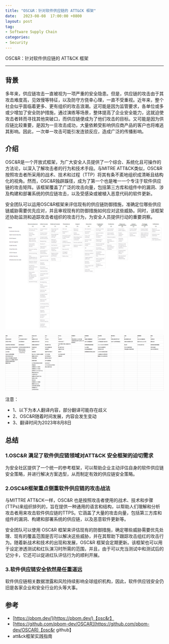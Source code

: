 ```yaml
---
title: "OSC&R：针对软件供应链的 ATT&CK 框架"
date:   2023-08-08  17:00:00 +0800
layout: post
tag:
- Software Supply Chain
categories:
- Security
---
```


OSC&R：针对软件供应链的 ATT&CK 框架

------

## 背景
多年来，供应链攻击一直被视为一项严重的安全隐患。但是，供应链的攻击由于其攻击难度高，见效慢等特征，以及防守方侥幸心理，一直不受重视。近年来，整个社会似乎面临着更多、更有组织的攻击浪潮。这可能是因为监管要求，各单位或多或少增加了安全防护措施，通过演练等场景，整体提高了企业安全能力，这就迫使攻击者转而寻找其他突破口，而供应链便成为了他们攻击的目标。又可能是因为供应链比较重要，是因为一旦攻击成功，大量依赖受影响供应商产品的客户也将难逃其影响。因此，一次单一攻击可能引发连锁反应，造成广泛的传播影响。

## 介绍
OSC&R是一个开放式框架，为广大安全人员提供了一个综合、系统化且可操作的方法论，以深入了解攻击者的行为和技术手段。与MITRE ATT&CK类似，OSC&R按照攻击者所采用的战术、技术和过程（TTP）将其有条不紊地组织成清晰且结构化的视角。然而，OSC&R独辟蹊径，成为了第一个也是唯一一个专注于软件供应链的攻击矩阵。该框架覆盖了广泛的攻击向量，包括第三方库和组件中的漏洞、涉及构建和部署系统的供应链攻击，以及受感染或被植入恶意代码的软件更新。

安全团队可以运用OSC&R框架来评估现有的供应链防御措施，准确定位哪些供应链威胁需要优先应对，并且审视现有的防御措施如何应对这些威胁。同时，该框架还协助监测和追踪攻击者组织的攻击行为，为安全人员提供行动的重要洞察。
![Open Software Supply ChainAttack Reference (OSC&R)](/img/20230808-01.png)

![OSC&R 中文](/img/20230808-02.png)

注意：
* 1、以下为本人翻译内容，部分翻译可能存在歧义   
* 2、OSC&R随着时间发展，内容会发生变动  
* 3、翻译时间为2023年8月8日

## 总结
### 1.OSC&R 满足了软件供应链领域对ATT&CK 安全框架的迫切需求

为安全社区提供了一个统一的参考框架，可以帮助企业主动评估自身的软件供应链安全策略，并进行解决方案选型，从而制定有效的供应链安全策略。

### 2.OSC&R框架重点侧重软件供应链的攻击战法
与MITTRE ATT&CK一样，OSC&R 也是按照攻击者使用的战术、技术和步骤(TTPs)来组织排列的，旨在提供一种通用的语言和结构，以帮助人们理解和分析攻击者用来攻击软件供应链的TTPS。它涵盖了大量的攻击向量，包括第三方库和组件的漏洞、构建和部署系统的供应链，以及恶意软件更新等。

安全团队可以使用 OSC&R 框架来评估现有的防御措施，确定哪些威胁需要优先处理、现有的覆盖范围是否可以解决这些威胁，并在其帮助下跟踪攻击组红的攻击行为。随着新战术和技术的出现和发展，OSC&R 框架会定期更新。该框架也可以用于设定渗透测试和红队演习时所需的范围，并且，由于可以充当测试中和测试后的记分卡，它还可以促进红队评估行为的顺利开展。

### 3.软件供应链安全依然是任重道远

软件供应链相关数据泄露和风险持续影响全球组织机构，因此，软件供应钱安全仍旧是各家企业和安全行业的头等大事。

## 参考
- [https://pbom.dev/](https://pbom.dev/)【osc&r】
- [https://github.com/pbom-dev/OSCAR](https://github.com/pbom-dev/OSCAR)【osc&r github】
- att&ck框架实践指南

